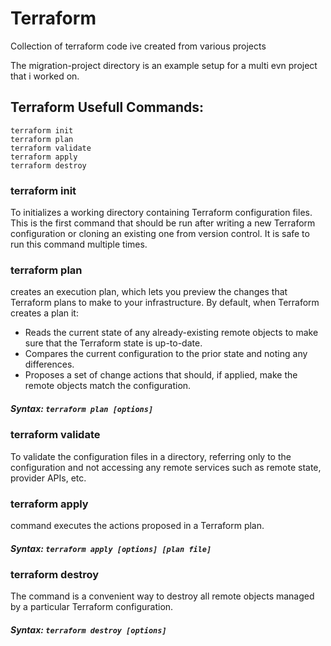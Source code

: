 # Terraform
Collection of terraform code ive created from various projects

The migration-project directory is an example setup for a multi evn project that i worked on. 



## Terraform Usefull Commands:
```
terraform init
terraform plan
terraform validate
terraform apply
terraform destroy
```

### terraform init
To initializes a working directory containing Terraform configuration files. This is the first command that should be run after writing a new Terraform configuration or cloning an existing one from version control. It is safe to run this command multiple times.

### terraform plan
creates an execution plan, which lets you preview the changes that Terraform plans to make to your infrastructure. By default, when Terraform creates a plan it:
- Reads the current state of any already-existing remote objects to make sure that the Terraform state is up-to-date.
- Compares the current configuration to the prior state and noting any differences.
- Proposes a set of change actions that should, if applied, make the remote objects match the configuration.
##### Syntax: `terraform plan [options]`

### terraform validate
To validate the configuration files in a directory, referring only to the configuration and not accessing any remote services such as remote state, provider APIs, etc.

### terraform apply
command executes the actions proposed in a Terraform plan.
##### Syntax: `terraform apply [options] [plan file]`

### terraform destroy
The command is a convenient way to destroy all remote objects managed by a particular Terraform configuration.
##### Syntax: `terraform destroy [options]`

